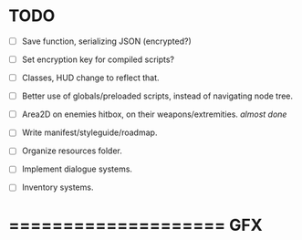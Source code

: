 # TODO

- [ ] Save function, serializing JSON (encrypted?)
- [ ] Set encryption key for compiled scripts?
- [ ] Classes, HUD change to reflect that.
- [ ] Better use of globals/preloaded scripts, instead of navigating node tree.
- [ ] Area2D on enemies hitbox, on their weapons/extremities. *almost done*
- [ ] Write manifest/styleguide/roadmap.
- [ ] Organize resources folder.
- [ ] Implement dialogue systems.
- [ ] Inventory systems.



====================
        GFX
===================
